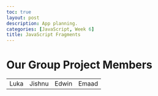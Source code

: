```yaml
---
toc: true
layout: post
description: App planning.
categories: [JavaScript, Week 6]
title: JavaScript Fragments
---
```


# Our Group Project Members

<div id="JavaScriptGroup">
    <table>
        <tr>
            <td>Luka</td>
            <td>Jishnu</td>
            <td>Edwin</td>
            <td>Emaad</td>
        </tr>
    </table>
</div>